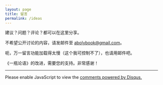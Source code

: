 ```yaml
---
layout: page
title: 留言
permalink: /ideas
---
```


建议？问题？评论？都可以在这里分享。

不希望公开讨论的内容，请发邮件至 <a href="mailto:abolybook@gmail.com">abolybook@gmail.com</a>。

呃，万一留言功能加载得太慢（这个我可控制不了），也请用邮件吧。

《一瓶论语》的改进，需要您的支持。非常感谢！

---

<div id="disqus_thread"></div>
<script>
    var disqus_config = function () {
        this.page.url = "https://www.abolybook.org/ideas";  // Replace PAGE_URL with your page's canonical URL variable
        this.page.identifier = "abolybook_ideas"; // Replace PAGE_IDENTIFIER with your page's unique identifier variable
    };
    (function() {  // DON'T EDIT BELOW THIS LINE
        var d = document, s = d.createElement('script');
        
        s.src = '//abolybook.disqus.com/embed.js';
        
        s.setAttribute('data-timestamp', +new Date());
        (d.head || d.body).appendChild(s);
    })();
</script>
<noscript>Please enable JavaScript to view the <a href="https://disqus.com/?ref_noscript" rel="nofollow">comments powered by Disqus.</a></noscript>
